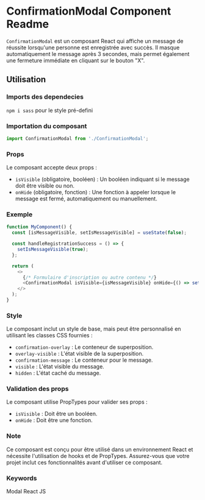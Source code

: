 # ConfirmationModal Component Readme

`ConfirmationModal` est un composant React qui affiche un message de réussite lorsqu'une personne est enregistrée avec succès. Il masque automatiquement le message après 3 secondes, mais permet également une fermeture immédiate en cliquant sur le bouton "X".

## Utilisation

### Imports des dependecies 

`npm i sass` pour le style pré-defini

### Importation du composant

```javascript
import ConfirmationModal from './ConfirmationModal';
```

### Props

Le composant accepte deux props :

- `isVisible` (obligatoire, booléen) : Un booléen indiquant si le message doit être visible ou non.
- `onHide` (obligatoire, fonction) : Une fonction à appeler lorsque le message est fermé, automatiquement ou manuellement.

### Exemple

```javascript
function MyComponent() {
  const [isMessageVisible, setIsMessageVisible] = useState(false);

  const handleRegistrationSuccess = () => {
    setIsMessageVisible(true);
  };

  return (
    <>
      {/* Formulaire d'inscription ou autre contenu */}
      <ConfirmationModal isVisible={isMessageVisible} onHide={() => setIsMessageVisible(false)} />
    </>
  );
}
```

### Style

Le composant inclut un style de base, mais peut être personnalisé en utilisant les classes CSS fournies :

- `confirmation-overlay` : Le conteneur de superposition.
- `overlay-visible` : L'état visible de la superposition.
- `confirmation-message` : Le conteneur pour le message.
- `visible` : L'état visible du message.
- `hidden` : L'état caché du message.

### Validation des props

Le composant utilise PropTypes pour valider ses props :

- `isVisible` : Doit être un booléen.
- `onHide` : Doit être une fonction.

### Note

Ce composant est conçu pour être utilisé dans un environnement React et nécessite l'utilisation de hooks et de PropTypes. Assurez-vous que votre projet inclut ces fonctionnalités avant d'utiliser ce composant.

### Keywords

Modal React JS 